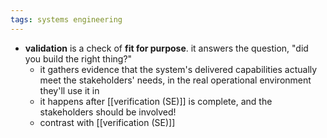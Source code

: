 ```yaml
---
tags: systems engineering
---
```


- **validation** is a check of **fit for purpose**. it answers the question, "did you build the right thing?"
	- it gathers evidence that the system's delivered capabilities actually meet the stakeholders' needs, in the real operational environment they'll use it in
	- it happens after [[verification (SE)]] is complete, and the stakeholders should be involved!
	- contrast with [[verification (SE)]]